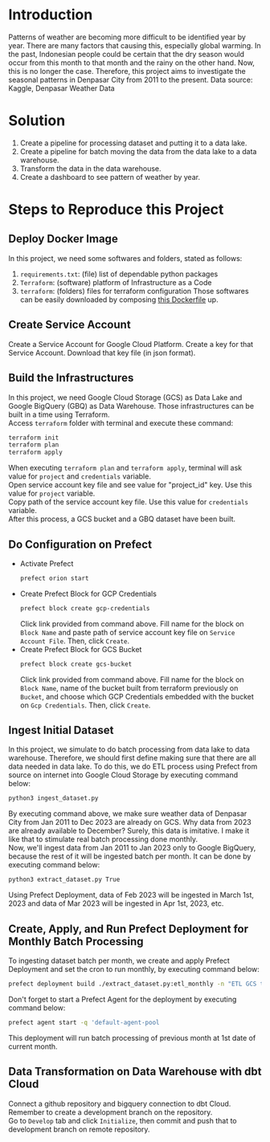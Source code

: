 # Introduction
Patterns of weather are becoming more difficult to be identified year by year. There are many factors that causing this, especially global warming. In the past, Indonesian people could be certain that the dry season would occur from this month to that month and the rainy on the other hand. Now, this is no longer the case. Therefore, this project aims to investigate the seasonal patterns in Denpasar City from 2011 to the present.
Data source: Kaggle, Denpasar Weather Data

# Solution
1. Create a pipeline for processing dataset and putting it to a data lake.
2. Create a pipeline for batch moving the data from the data lake to a data warehouse.
3. Transform the data in the data warehouse.
4. Create a dashboard to see pattern of weather by year.

# Steps to Reproduce this Project

## Deploy Docker Image
In this project, we need some softwares and folders, stated as follows:
1. `requirements.txt`: (file) list of dependable python packages
2. `Terraform`: (software) platform of Infrastructure as a Code
3. `terraform`: (folders) files for terraform configuration
Those softwares can be easily downloaded by composing [this Dockerfile]() up.<br>

## Create Service Account
Create a Service Account for Google Cloud Platform. Create a key for that Service Account. Download that key file (in json format).

## Build the Infrastructures
In this project, we need Google Cloud Storage (GCS) as Data Lake and Google BigQuery (GBQ) as Data Warehouse. Those infrastructures can be built in a time using Terraform.<br>
Access `terraform` folder with terminal and execute these command:
```bash
terraform init
terraform plan
terraform apply
```
When executing `terraform plan` and `terraform apply`, terminal will ask value for `project` and `credentials` variable.<br>
Open service account key file and see value for "project_id" key. Use this value for `project` variable.<br>
Copy path of the service account key file. Use this value for `credentials` variable.<br>
After this process, a GCS bucket and a GBQ dataset have been built.

## Do Configuration on Prefect
- Activate Prefect
  ```bash
  prefect orion start
  ```
- Create Prefect Block for GCP Credentials
  ```bash
  prefect block create gcp-credentials
  ```
  Click link provided from command above. Fill name for the block on `Block Name` and paste path of service account key file on `Service Account File`. Then, click `Create`.
- Create Prefect Block for GCS Bucket
  ```bash
  prefect block create gcs-bucket
  ```
  Click link provided from command above. Fill name for the block on `Block Name`, name of the bucket built from terraform previously on `Bucket`, and choose which GCP Credentials embedded with the bucket on `Gcp Credentials`. Then, click `Create`.

## Ingest Initial Dataset
In this project, we simulate to do batch processing from data lake to data warehouse. Therefore, we should first define making sure that there are all data needed in data lake. To do this, we do ETL process using Prefect from source on internet into Google Cloud Storage by executing command below:
```bash
python3 ingest_dataset.py
```
By executing command above, we make sure weather data of Denpasar City from Jan 2011 to Dec 2023 are already on GCS. Why data from 2023 are already available to December? Surely, this data is imitative. I make it like that to stimulate real batch processing done monthly.<br>
Now, we'll ingest data from Jan 2011 to Jan 2023 only to Google BigQuery, because the rest of it will be ingested batch per month. It can be done by executing command below:
```bash
python3 extract_dataset.py True
```
Using Prefect Deployment, data of Feb 2023 will be ingested in March 1st, 2023 and data of Mar 2023 will be ingested in Apr 1st, 2023, etc.

## Create, Apply, and Run Prefect Deployment for Monthly Batch Processing
To ingesting dataset batch per month, we create and apply Prefect Deployment and set the cron to run monthly, by executing command below:
```bash
prefect deployment build ./extract_dataset.py:etl_monthly -n "ETL GCS to BGQ Monthly" --cron "0 0 1 * *" -a
```
Don't forget to start a Prefect Agent for the deployment by executing command below:
```bash
prefect agent start -q 'default-agent-pool
```
This deployment will run batch processing of previous month at 1st date of current month.

## Data Transformation on Data Warehouse with dbt Cloud
Connect a github repository and bigquery connection to dbt Cloud. Remember to create a development branch on the repository.<br>
Go to `Develop` tab and click `Initialize`, then commit and push that to development branch on remote repository.<br>